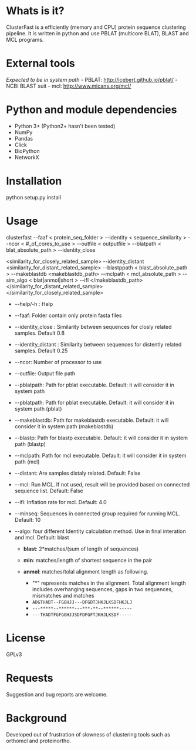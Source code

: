 # Whats is it?

ClusterFast is a efficiently (memory and CPU) protein sequence clustering pipeline. It is written in python and use PBLAT (multicore BLAT), BLAST and MCL programs.

# External tools

_Expected to be in system path_ - PBLAT: <http://icebert.github.io/pblat/> - NCBI BLAST suit - mcl: <http://www.micans.org/mcl/>

# Python and module dependencies

- Python 3+ (Python2+ hasn't been tested)
- NumPy
- Pandas
- Click
- BioPython
- NetworkX

# Installation

python setup.py install

# Usage

clusterfast --faaf < protein_seq_folder > --identity < sequence_similarity > --ncor < #_of_cores_to_use > --outfile < outputfile > --blatpath < blat_absolute_path > --identity_close

<similarity_for_closely_related_sample>
--identity_distant <similarity_for_distant_related_sample>
--blastppath &lt; blast_absolute_path &gt;
--makeblastdb <makeblastdb_path>
--mclpath &lt; mcl_absolute_path &gt;  --sim_algo &lt; blat|anmol|short &gt;
--ifl <inflation rate="" for="" mcl="">
</inflation></makeblastdb_path></similarity_for_distant_related_sample></similarity_for_closely_related_sample>

- --help/-h : Help
- --faaf: Folder contain only protein fasta files
- --identity_close : Similarity between sequences for closly related samples. Default 0.8
- --identity_distant : Similarity between sequences for distently related samples. Default 0.25
- --ncor: Number of processor to use
- --outfile: Output file path
- --pblatpath: Path for pblat executable. Default: it will consider it in system path
- --pblatpath: Path for pblat executable. Default: it will consider it in system path (pblat)
- --makeblastdb: Path for makeblastdb executable. Default: it will consider it in system path (makeblastdb)
- --blastp: Path for blastp executable. Default: it will consider it in system path (blastp)
- --mclpath: Path for mcl executable. Default: it will consider it in system path (mcl)
- --distant: Are samples distaly related. Default: False
- --mcl: Run MCL. If not used, result will be provided based on connected sequence list. Default: False
- --ifl: Inflation rate for mcl. Default: 4.0
- --minseq: Sequences in connected group required for running MCL. Default: 10
- --algo: four different Identity calculation method. Use in final interation and mcl. Default: blast

  - **blast**: 2*matches/(sum of length of sequences)
  - **min**: matches/length of shortest sequence in the pair
  - **anmol**: matches/tolal alignment length as following.

    - "*" represents matches in the alignment. Total alignment length includes overhanging sequences, gaps in two sequences, mismatches and matches
    - `ADGTHADT--FGGHJJ---DFGDTJHKJLKSDFHKJLJ`
    - `---*****--******---***-**--******-----`
    - `---THADTFGFGGHJJSDFDFGFTJKHJLKSDF-----`

# License

GPLv3

# Requests

Suggestion and bug reports are welcome.

# Background

Developed out of frustration of slowness of clustering tools such as orthomcl and proteinortho.
